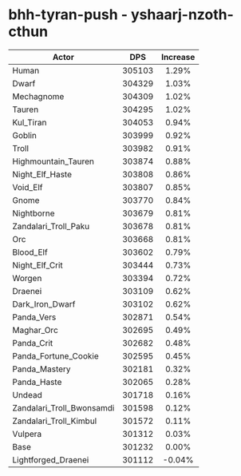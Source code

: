 # bhh-tyran-push - yshaarj-nzoth-cthun
| Actor | DPS | Increase |
|---|:---:|:---:|
|Human|305103|1.29%|
|Dwarf|304329|1.03%|
|Mechagnome|304309|1.02%|
|Tauren|304295|1.02%|
|Kul_Tiran|304053|0.94%|
|Goblin|303999|0.92%|
|Troll|303982|0.91%|
|Highmountain_Tauren|303874|0.88%|
|Night_Elf_Haste|303808|0.86%|
|Void_Elf|303807|0.85%|
|Gnome|303770|0.84%|
|Nightborne|303679|0.81%|
|Zandalari_Troll_Paku|303678|0.81%|
|Orc|303668|0.81%|
|Blood_Elf|303602|0.79%|
|Night_Elf_Crit|303444|0.73%|
|Worgen|303394|0.72%|
|Draenei|303109|0.62%|
|Dark_Iron_Dwarf|303102|0.62%|
|Panda_Vers|302871|0.54%|
|Maghar_Orc|302695|0.49%|
|Panda_Crit|302682|0.48%|
|Panda_Fortune_Cookie|302595|0.45%|
|Panda_Mastery|302181|0.32%|
|Panda_Haste|302065|0.28%|
|Undead|301718|0.16%|
|Zandalari_Troll_Bwonsamdi|301598|0.12%|
|Zandalari_Troll_Kimbul|301572|0.11%|
|Vulpera|301312|0.03%|
|Base|301232|0.00%|
|Lightforged_Draenei|301112|-0.04%|
